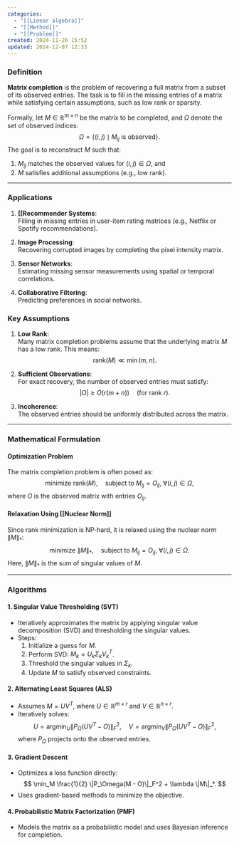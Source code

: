 ```yaml
---
categories:
  - "[[Linear algebra]]"
  - "[[Method]]"
  - "[[Problem]]"
created: 2024-11-26 15:52
updated: 2024-12-07 12:33
---
```

### **Definition**
**Matrix completion** is the problem of recovering a full matrix from a subset of its observed entries. The task is to fill in the missing entries of a matrix while satisfying certain assumptions, such as low rank or sparsity.

Formally, let $M \in \mathbb{R}^{m \times n}$ be the matrix to be completed, and $\Omega$ denote the set of observed indices:
$$
\Omega = \{(i, j) \mid M_{ij} \text{ is observed}\}.
$$
The goal is to reconstruct $M$ such that:
1. $M_{ij}$ matches the observed values for $(i, j) \in \Omega$, and
2. $M$ satisfies additional assumptions (e.g., low rank).

---

### **Applications**
1. **[[Recommender Systems**:  
   Filling in missing entries in user-item rating matrices (e.g., Netflix or Spotify recommendations).
   
2. **Image Processing**:  
   Recovering corrupted images by completing the pixel intensity matrix.

3. **Sensor Networks**:  
   Estimating missing sensor measurements using spatial or temporal correlations.

4. **Collaborative Filtering**:  
   Predicting preferences in social networks.

### **Key Assumptions**
1. **Low Rank**:  
   Many matrix completion problems assume that the underlying matrix $M$ has a low rank. This means:
   $$
   \text{rank}(M) \ll \min(m, n).
   $$

2. **Sufficient Observations**:  
   For exact recovery, the number of observed entries must satisfy:
   $$
   |\Omega| \geq O(r(m+n)) \quad \text{(for rank $r$)}.
   $$

3. **Incoherence**:  
   The observed entries should be uniformly distributed across the matrix.

---

### **Mathematical Formulation**

#### **Optimization Problem**
The matrix completion problem is often posed as:
$$
\text{minimize } \text{rank}(M), \quad \text{subject to } M_{ij} = O_{ij}, \; \forall (i, j) \in \Omega,
$$
where $O$ is the observed matrix with entries $O_{ij}$.

#### **Relaxation Using [[Nuclear Norm]]**
Since rank minimization is NP-hard, it is relaxed using the nuclear norm $\|M\|_*$:
$$
\text{minimize } \|M\|_*, \quad \text{subject to } M_{ij} = O_{ij}, \; \forall (i, j) \in \Omega.
$$
Here, $\|M\|_*$ is the sum of singular values of $M$.

---

### **Algorithms**

#### **1. Singular Value Thresholding (SVT)**
- Iteratively approximates the matrix by applying singular value decomposition (SVD) and thresholding the singular values.
- Steps:
  1. Initialize a guess for $M$.
  2. Perform SVD: $M_k = U_k \Sigma_k V_k^T$.
  3. Threshold the singular values in $\Sigma_k$.
  4. Update $M$ to satisfy observed constraints.

#### **2. Alternating Least Squares (ALS)**
- Assumes $M = UV^T$, where $U \in \mathbb{R}^{m \times r}$ and $V \in \mathbb{R}^{n \times r}$.
- Iteratively solves:
$$
  U = \text{argmin}_{U} \|P_\Omega(UV^T - O)\|_F^2, \quad
  V = \text{argmin}_{V} \|P_\Omega(UV^T - O)\|_F^2,
  $$
  where $P_\Omega$ projects onto the observed entries.

#### **3. Gradient Descent**
- Optimizes a loss function directly:
  $$
  \min_M \frac{1}{2} \|P_\Omega(M - O)\|_F^2 + \lambda \|M\|_*.
  $$
- Uses gradient-based methods to minimize the objective.

#### **4. Probabilistic Matrix Factorization (PMF)**
- Models the matrix as a probabilistic model and uses Bayesian inference for completion.